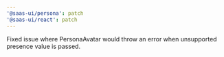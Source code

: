 ```yaml
---
'@saas-ui/persona': patch
'@saas-ui/react': patch
---
```


Fixed issue where PersonaAvatar would throw an error when unsupported presence value is passed.
